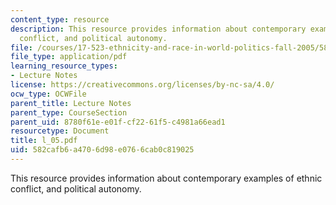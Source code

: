```yaml
---
content_type: resource
description: This resource provides information about contemporary examples of ethnic
  conflict, and political autonomy.
file: /courses/17-523-ethnicity-and-race-in-world-politics-fall-2005/582cafb6a4706d98e0766cab0c819025_l_05.pdf
file_type: application/pdf
learning_resource_types:
- Lecture Notes
license: https://creativecommons.org/licenses/by-nc-sa/4.0/
ocw_type: OCWFile
parent_title: Lecture Notes
parent_type: CourseSection
parent_uid: 8780f61e-e01f-cf22-61f5-c4981a66ead1
resourcetype: Document
title: l_05.pdf
uid: 582cafb6-a470-6d98-e076-6cab0c819025
---
```

This resource provides information about contemporary examples of ethnic conflict, and political autonomy.